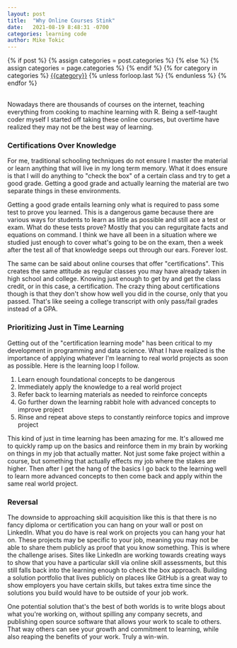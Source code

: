 ```yaml
---
layout: post
title:  "Why Online Courses Stink"
date:   2021-08-19 8:48:31 -0700
categories: learning code
author: Mike Tokic
---
```


<div class="post-categories">
  {% if post %}
    {% assign categories = post.categories %}
  {% else %}
    {% assign categories = page.categories %}
  {% endif %}
  {% for category in categories %}
  <a href="{{site.baseurl}}/categories/#{{category|slugize}}">{{category}}</a>
  {% unless forloop.last %}&nbsp;{% endunless %}
  {% endfor %}
</div>

<br />

Nowadays there are thousands of courses on the internet, teaching everything from cooking to machine learning with R. Being a self-taught coder myself I started off taking these online courses, but overtime have realized they may not be the best way of learning. 

### Certifications Over Knowledge

For me, traditional schooling techniques do not ensure I master the material or learn anything that will live in my long term memory. What it does ensure is that I will do anything to "check the box" of a certain class and try to get a good grade. Getting a good grade and actually learning the material are two separate things in these environments. 

Getting a good grade entails learning only what is required to pass some test to prove you learned. This is a dangerous game because there are various ways for students to learn as little as possible and still ace a test or exam. What do these tests prove? Mostly that you can regurgitate facts and equations on command. I think we have all been in a situation where we studied just enough to cover what's going to be on the exam, then a week after the test all of that knowledge seeps out through our ears. Forever lost. 

The same can be said about online courses that offer "certifications". This creates the same attitude as regular classes you may have already taken in high school and college. Knowing just enough to get by and get the class credit, or in this case, a certification. The crazy thing about certifications though is that they don't show how well you did in the course, only that you passed. That's like seeing a college transcript with only pass/fail grades instead of a GPA. 

### Prioritizing Just in Time Learning

Getting out of the "certification learning mode" has been critical to my development in programming and data science. What I have realized is the importance of applying whatever I'm learning to real world projects as soon as possible. Here is the learning loop I follow. 

1. Learn enough foundational concepts to be dangerous
2. Immediately apply the knowledge to a real world project
3. Refer back to learning materials as needed to reinforce concepts
4. Go further down the learning rabbit hole with advanced concepts to improve project
5. Rinse and repeat above steps to constantly reinforce topics and improve project

This kind of just in time learning has been amazing for me. It's allowed me to quickly ramp up on the basics and reinforce them in my brain by working on things in my job that actually matter. Not just some fake project within a course, but something that actually effects my job where the stakes are higher. Then after I get the hang of the basics I go back to the learning well to learn more advanced concepts to then come back and apply within the same real world project.  

### Reversal

The downside to approaching skill acquisition like this is that there is no fancy diploma or certification you can hang on your wall or post on LinkedIn. What you do have is real work on projects you can hang your hat on. These projects may be specific to your job, meaning you may not be able to share them publicly as proof that you know something. This is where the challenge arises. Sites like LinkedIn are working towards creating ways to show that you have a particular skill via online skill assessments, but this still falls back into the learning enough to check the box approach. Building a solution portfolio that lives publicly on places like GitHub is a great way to show employers you have certain skills, but takes extra time since the solutions you build would have to be outside of your job work. 

One potential solution that's the best of both worlds is to write blogs about what you're working on, without spilling any company secrets, and publishing open source software that allows your work to scale to others. That way others can see your growth and commitment to learning, while also reaping the benefits of your work. Truly a win-win.

